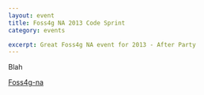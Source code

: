 ```yaml
---
layout: event
title: Foss4g NA 2013 Code Sprint
category: events

excerpt: Great Foss4g NA event for 2013 - After Party
---
```

 
Blah

[Foss4g-na](http://foss4g-na.org/)

